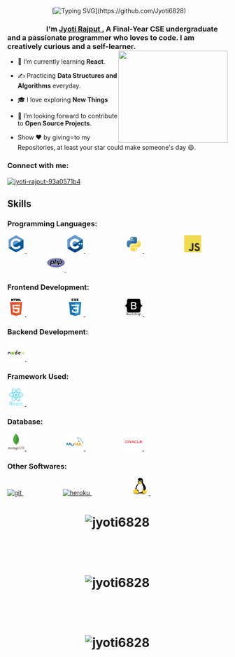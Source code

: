 &nbsp;&nbsp;&nbsp;&nbsp;&nbsp;&nbsp;&nbsp;&nbsp;&nbsp;&nbsp;&nbsp;&nbsp;&nbsp;&nbsp;&nbsp;&nbsp;&nbsp;&nbsp;&nbsp;&nbsp;&nbsp;&nbsp;&nbsp;&nbsp;&nbsp; [![Typing SVG](https://readme-typing-svg.herokuapp.com/?lines=Hello+Everyone+!!!&center=true&color="ad058f")](https://github.com/Jyoti6828)
<h3 align = "left">&nbsp;&nbsp;&nbsp;&nbsp;&nbsp;&nbsp;&nbsp;&nbsp;&nbsp;&nbsp;&nbsp;&nbsp;&nbsp;&nbsp;&nbsp;&nbsp;&nbsp;&nbsp;&nbsp;&nbsp;&nbsp;&nbsp; I'm <a  href="https://github.com/Jyoti6828">Jyoti Rajput </a>, A Final-Year CSE undergraduate and a passionate programmer who loves to code. I am creatively curious and a self-learner. <img align='right' src="https://user-images.githubusercontent.com/78480983/161280795-e3c3467a-2bcb-428e-9208-d26c6a7d9234.gif" width="250" height="210"></h3>

<!--<br>
<p align="left"> <img src="https://komarev.com/ghpvc/?username=jyoti6828&label=Profile%20views&color=0e75b6&style=flat" alt="jyoti6828" /> </p> 
<br> -->

- 👩‍ I’m currently learning **React**.  

- ✍️ Practicing **Data Structures and Algorithms** everyday.
<!-- - 👨‍💻 All of my projects are available at [portfolio](portfolio)-->

- 🎓 I love exploring **New Things**
- 💬 I’m looking forward to contribute to **Open Source Projects**.

- Show ❤ by giving⭐to my Repositories, at least your star could make someone's day 😄.

<h3 align="left">Connect with me:</h3>
<p align="left">
<a href="https://linkedin.com/in/jyoti-rajput-93a0571b4" target="blank"><img align="center" src="https://raw.githubusercontent.com/rahuldkjain/github-profile-readme-generator/master/src/images/icons/Social/linked-in-alt.svg" alt="jyoti-rajput-93a0571b4" height="30" width="40" /></a>&nbsp;&nbsp;&nbsp;&nbsp;&nbsp;&nbsp;&nbsp;&nbsp;&nbsp;&nbsp;&nbsp;&nbsp;&nbsp;&nbsp;&nbsp;&nbsp;&nbsp;&nbsp;&nbsp;&nbsp;&nbsp;&nbsp;
  

<h2>Skills</h2>
<h3 align="left">Programming Languages:</h3>

<p align="left"> 
  
<a href="https://www.cprogramming.com/" target="_blank" rel="noreferrer"> <img src="https://raw.githubusercontent.com/devicons/devicon/master/icons/c/c-original.svg" alt="c" width="40" height="40"/> </a>&nbsp;&nbsp;&nbsp;&nbsp;&nbsp;&nbsp;&nbsp;&nbsp;&nbsp;&nbsp;&nbsp;&nbsp;&nbsp;&nbsp;&nbsp;&nbsp;&nbsp;&nbsp;&nbsp;&nbsp;&nbsp;&nbsp;
<a href="https://www.w3schools.com/cpp/" target="_blank" rel="noreferrer"> <img src="https://raw.githubusercontent.com/devicons/devicon/master/icons/cplusplus/cplusplus-original.svg" alt="cplusplus" width="40" height="40"/> </a>&nbsp;&nbsp;&nbsp;&nbsp;&nbsp;&nbsp;&nbsp;&nbsp;&nbsp;&nbsp;&nbsp;&nbsp;&nbsp;&nbsp;&nbsp;&nbsp;&nbsp;&nbsp;&nbsp;&nbsp;&nbsp;&nbsp;
<a href="https://www.python.org" target="_blank" rel="noreferrer"> <img src="https://raw.githubusercontent.com/devicons/devicon/master/icons/python/python-original.svg" alt="python" width="40" height="40"/> </a>&nbsp;&nbsp;&nbsp;&nbsp;&nbsp;&nbsp;&nbsp;&nbsp;&nbsp;&nbsp;&nbsp;&nbsp;&nbsp;&nbsp;&nbsp;&nbsp;&nbsp;&nbsp;&nbsp;&nbsp;&nbsp;&nbsp;
<a href="https://developer.mozilla.org/en-US/docs/Web/JavaScript" target="_blank" rel="noreferrer"> <img src="https://raw.githubusercontent.com/devicons/devicon/master/icons/javascript/javascript-original.svg" alt="javascript" width="40" height="40"/> </a>&nbsp;&nbsp;&nbsp;&nbsp;&nbsp;&nbsp;&nbsp;&nbsp;&nbsp;&nbsp;&nbsp;&nbsp;&nbsp;&nbsp;&nbsp;&nbsp;&nbsp;&nbsp;&nbsp;&nbsp;&nbsp;&nbsp;
<a href="https://www.php.net" target="_blank" rel="noreferrer"> <img src="https://raw.githubusercontent.com/devicons/devicon/master/icons/php/php-original.svg" alt="php" width="40" height="40"/> </a>&nbsp;&nbsp;&nbsp;&nbsp;&nbsp;&nbsp;&nbsp;&nbsp;&nbsp;&nbsp;&nbsp;&nbsp;&nbsp;&nbsp;&nbsp;&nbsp;&nbsp;&nbsp;&nbsp;&nbsp;&nbsp;&nbsp;                                                         <br>
  
<h3 align="left">Frontend Development:</h3>

<p align="left"> 
<a href="https://www.w3.org/html/" target="_blank" rel="noreferrer"> <img src="https://raw.githubusercontent.com/devicons/devicon/master/icons/html5/html5-original-wordmark.svg" alt="html5" width="40" height="40"/> </a>&nbsp;&nbsp;&nbsp;&nbsp;&nbsp;&nbsp;&nbsp;&nbsp;&nbsp;&nbsp;&nbsp;&nbsp;&nbsp;&nbsp;&nbsp;&nbsp;&nbsp;&nbsp;&nbsp;&nbsp;&nbsp;&nbsp;
<a href="https://www.w3schools.com/css/" target="_blank" rel="noreferrer"> <img src="https://raw.githubusercontent.com/devicons/devicon/master/icons/css3/css3-original-wordmark.svg" alt="css3" width="40" height="40"/> </a>&nbsp;&nbsp;&nbsp;&nbsp;&nbsp;&nbsp;&nbsp;&nbsp;&nbsp;&nbsp;&nbsp;&nbsp;&nbsp;&nbsp;&nbsp;&nbsp;&nbsp;&nbsp;&nbsp;&nbsp;&nbsp;&nbsp;
<a href="https://getbootstrap.com" target="_blank" rel="noreferrer"> <img src="https://raw.githubusercontent.com/devicons/devicon/master/icons/bootstrap/bootstrap-plain-wordmark.svg" alt="bootstrap" width="40" height="40"/> </a>&nbsp;&nbsp;&nbsp;&nbsp;&nbsp;&nbsp;&nbsp;&nbsp;&nbsp;&nbsp;&nbsp;&nbsp;&nbsp;&nbsp;&nbsp;&nbsp;&nbsp;&nbsp;&nbsp;&nbsp;&nbsp;&nbsp;
                                                                                        <br>

<h3 align="left">Backend Development:</h3>

<p align="left">
<a href="https://nodejs.org" target="_blank" rel="noreferrer"> <img src="https://raw.githubusercontent.com/devicons/devicon/master/icons/nodejs/nodejs-original-wordmark.svg" alt="nodejs" width="40" height="40"/> </a>&nbsp;&nbsp;&nbsp;&nbsp;&nbsp;&nbsp;&nbsp;&nbsp;&nbsp;&nbsp;&nbsp;&nbsp;&nbsp;&nbsp;&nbsp;&nbsp;&nbsp;&nbsp;&nbsp;&nbsp;&nbsp;&nbsp;
                                                                                          <br>
<h3 align="left">Framework Used:</h3>

<p align="left">
  <a href="https://reactjs.org/" target="_blank" rel="noreferrer"> <img src="https://raw.githubusercontent.com/devicons/devicon/master/icons/react/react-original-wordmark.svg" alt="react" width="40" height="40"/> </a>&nbsp;&nbsp;&nbsp;&nbsp;&nbsp;&nbsp;&nbsp;&nbsp;&nbsp;&nbsp;&nbsp;&nbsp;&nbsp;&nbsp;&nbsp;&nbsp;&nbsp;&nbsp;&nbsp;&nbsp;&nbsp;&nbsp;
                                                                                            <br>
<h3 align="left">Database:</h3>

<p align="left">
<a href="https://www.mongodb.com/" target="_blank" rel="noreferrer"> <img src="https://raw.githubusercontent.com/devicons/devicon/master/icons/mongodb/mongodb-original-wordmark.svg" alt="mongodb" width="40" height="40"/> </a>&nbsp;&nbsp;&nbsp;&nbsp;&nbsp;&nbsp;&nbsp;&nbsp;&nbsp;&nbsp;&nbsp;&nbsp;&nbsp;&nbsp;&nbsp;&nbsp;&nbsp;&nbsp;&nbsp;&nbsp;&nbsp;&nbsp;
<a href="https://www.mysql.com/" target="_blank" rel="noreferrer"> <img src="https://raw.githubusercontent.com/devicons/devicon/master/icons/mysql/mysql-original-wordmark.svg" alt="mysql" width="40" height="40"/> </a>&nbsp;&nbsp;&nbsp;&nbsp;&nbsp;&nbsp;&nbsp;&nbsp;&nbsp;&nbsp;&nbsp;&nbsp;&nbsp;&nbsp;&nbsp;&nbsp;&nbsp;&nbsp;&nbsp;&nbsp;&nbsp;&nbsp;
<a href="https://www.oracle.com/" target="_blank" rel="noreferrer"> <img src="https://raw.githubusercontent.com/devicons/devicon/master/icons/oracle/oracle-original.svg" alt="oracle" width="40" height="40"/> </a>&nbsp;&nbsp;&nbsp;&nbsp;&nbsp;&nbsp;&nbsp;&nbsp;&nbsp;&nbsp;&nbsp;&nbsp;&nbsp;&nbsp;&nbsp;&nbsp;&nbsp;&nbsp;&nbsp;&nbsp;&nbsp;&nbsp;
                                                                                              <br>
<h3 align="left">Other Softwares:</h3>

<p align="left">
<a href="https://git-scm.com/" target="_blank" rel="noreferrer"> <img src="https://www.vectorlogo.zone/logos/git-scm/git-scm-icon.svg" alt="git" width="40" height="40"/> </a>&nbsp;&nbsp;&nbsp;&nbsp;&nbsp;&nbsp;&nbsp;&nbsp;&nbsp;&nbsp;&nbsp;&nbsp;&nbsp;&nbsp;&nbsp;&nbsp;&nbsp;&nbsp;&nbsp;&nbsp;&nbsp;&nbsp; <a href="https://heroku.com" target="_blank" rel="noreferrer"> <img src="https://www.vectorlogo.zone/logos/heroku/heroku-icon.svg" alt="heroku" width="40" height="40"/> </a>&nbsp;&nbsp;&nbsp;&nbsp;&nbsp;&nbsp;&nbsp;&nbsp;&nbsp;&nbsp;&nbsp;&nbsp;&nbsp;&nbsp;&nbsp;&nbsp;&nbsp;&nbsp;&nbsp;&nbsp;&nbsp;&nbsp;
<a href="https://www.linux.org/" target="_blank" rel="noreferrer"> <img src="https://raw.githubusercontent.com/devicons/devicon/master/icons/linux/linux-original.svg" alt="linux" width="40" height="40"/> </a>&nbsp;&nbsp;&nbsp;&nbsp;&nbsp;&nbsp;&nbsp;&nbsp;&nbsp;&nbsp;&nbsp;&nbsp;&nbsp;&nbsp;&nbsp;&nbsp;&nbsp;&nbsp;&nbsp;&nbsp;&nbsp;&nbsp;
  <h1>
<h1 align="center">
<p><img align="center" src="https://github-readme-stats.vercel.app/api/top-langs?username=jyoti6828&show_icons=true&locale=en&layout=compact" alt="jyoti6828" /></p>
  <br>
    <h1 align="center">
<p><img align="center" src="https://github-readme-stats.vercel.app/api?username=jyoti6828&show_icons=true&locale=en" alt="jyoti6828" /></p>
<br>
    <h1 align="center">
<p><img align="center" src="https://github-readme-streak-stats.herokuapp.com/?user=jyoti6828&" alt="jyoti6828" /></p>

</h1>
  
  
<!--  [![Typing SVG](https://readme-typing-svg.herokuapp.com/?lines=Thanks+For+Visiting!!!&center=true&color="0400FF")](https://github.com/Jyoti6828)
 <h6 align="left">
    
Created By: [Jyoti6828](https://github.com/Jyoti6828)
    
  </h6>
  <h6 align="left">
    Last Edited on: 19/09/2022 </h6>->

      
    
